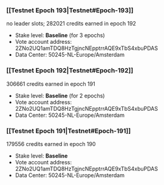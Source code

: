 ### [[Testnet Epoch 193|Testnet#Epoch-193]]
no leader slots; 282021 credits earned in epoch 192
* Stake level: **Baseline** (for 3 epochs)
* Vote account address: 2ZNo2UQ1amTDQ8HzTgjncNEpptrrAQE9xTbS4xbuPDAS
* Data Center: 50245-NL-Europe/Amsterdam
### [[Testnet Epoch 192|Testnet#Epoch-192]]
306661 credits earned in epoch 191
* Stake level: **Baseline** (for 2 epochs)
* Vote account address: 2ZNo2UQ1amTDQ8HzTgjncNEpptrrAQE9xTbS4xbuPDAS
* Data Center: 50245-NL-Europe/Amsterdam
### [[Testnet Epoch 191|Testnet#Epoch-191]]
179556 credits earned in epoch 190
* Stake level: **Baseline**
* Vote account address: 2ZNo2UQ1amTDQ8HzTgjncNEpptrrAQE9xTbS4xbuPDAS
* Data Center: 50245-NL-Europe/Amsterdam